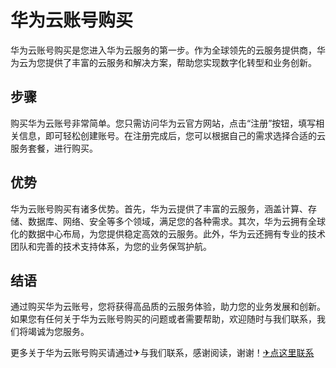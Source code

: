 # 华为云账号购买

华为云账号购买是您进入华为云服务的第一步。作为全球领先的云服务提供商，华为云为您提供了丰富的云服务和解决方案，帮助您实现数字化转型和业务创新。

## 步骤

购买华为云账号非常简单。您只需访问华为云官方网站，点击“注册”按钮，填写相关信息，即可轻松创建账号。在注册完成后，您可以根据自己的需求选择合适的云服务套餐，进行购买。

## 优势

华为云账号购买有诸多优势。首先，华为云提供了丰富的云服务，涵盖计算、存储、数据库、网络、安全等多个领域，满足您的各种需求。其次，华为云拥有全球化的数据中心布局，为您提供稳定高效的云服务。此外，华为云还拥有专业的技术团队和完善的技术支持体系，为您的业务保驾护航。

## 结语

通过购买华为云账号，您将获得高品质的云服务体验，助力您的业务发展和创新。如果您有任何关于华为云账号购买的问题或者需要帮助，欢迎随时与我们联系，我们将竭诚为您服务。

更多关于华为云账号购买请通过✈与我们联系，感谢阅读，谢谢！[✈点这里联系](https://abc.k02.cc)